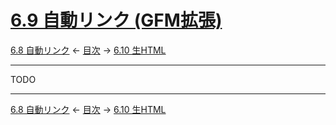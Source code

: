 # [6.9 自動リンク (GFM拡張)](https://higuma.github.io/github-markdown-guide/gfm/#autolinks-extension-)

[6.8 自動リンク](autolinks.md)
← [目次](index.md) →
[6.10 生HTML](raw-html.md)

------------------------------------------------------------------------

TODO

------------------------------------------------------------------------

[6.8 自動リンク](autolinks.md)
← [目次](index.md) →
[6.10 生HTML](raw-html.md)
